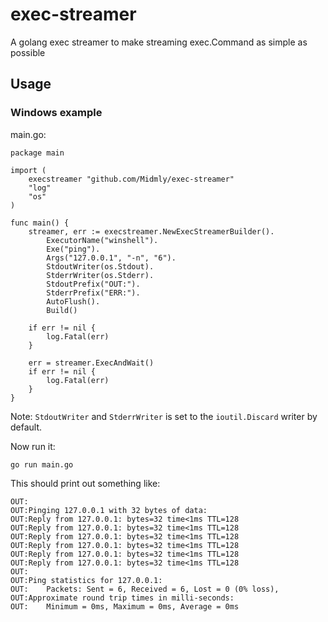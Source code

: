 # exec-streamer
A golang exec streamer to make streaming exec.Command as simple as possible

## Usage

### Windows example

main.go:

```
package main

import (
    execstreamer "github.com/Midmly/exec-streamer"
    "log"
    "os"
)

func main() {
    streamer, err := execstreamer.NewExecStreamerBuilder().
        ExecutorName("winshell").
        Exe("ping").
        Args("127.0.0.1", "-n", "6").
        StdoutWriter(os.Stdout).
        StderrWriter(os.Stderr).
        StdoutPrefix("OUT:").
        StderrPrefix("ERR:").
        AutoFlush().
        Build()

    if err != nil {
        log.Fatal(err)
    }

    err = streamer.ExecAndWait()
    if err != nil {
        log.Fatal(err)
    }
}
```

Note: `StdoutWriter` and `StderrWriter` is set to the `ioutil.Discard` writer by default.

Now run it:

```
go run main.go
```

This should print out something like:

```
OUT:
OUT:Pinging 127.0.0.1 with 32 bytes of data:
OUT:Reply from 127.0.0.1: bytes=32 time<1ms TTL=128
OUT:Reply from 127.0.0.1: bytes=32 time<1ms TTL=128
OUT:Reply from 127.0.0.1: bytes=32 time<1ms TTL=128
OUT:Reply from 127.0.0.1: bytes=32 time<1ms TTL=128
OUT:Reply from 127.0.0.1: bytes=32 time<1ms TTL=128
OUT:Reply from 127.0.0.1: bytes=32 time<1ms TTL=128
OUT:
OUT:Ping statistics for 127.0.0.1:
OUT:    Packets: Sent = 6, Received = 6, Lost = 0 (0% loss),
OUT:Approximate round trip times in milli-seconds:
OUT:    Minimum = 0ms, Maximum = 0ms, Average = 0ms
```
